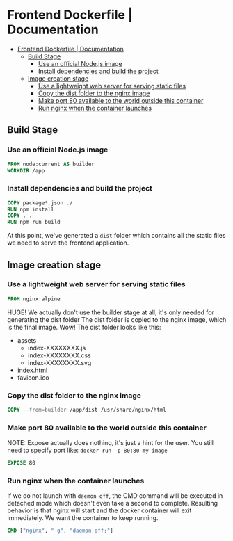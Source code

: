 # Frontend Dockerfile | Documentation

- [Frontend Dockerfile | Documentation](#frontend-dockerfile--documentation)
  - [Build Stage](#build-stage)
    - [Use an official Node.js image](#use-an-official-nodejs-image)
    - [Install dependencies and build the project](#install-dependencies-and-build-the-project)
  - [Image creation stage](#image-creation-stage)
    - [Use a lightweight web server for serving static files](#use-a-lightweight-web-server-for-serving-static-files)
    - [Copy the dist folder to the nginx image](#copy-the-dist-folder-to-the-nginx-image)
    - [Make port 80 available to the world outside this container](#make-port-80-available-to-the-world-outside-this-container)
    - [Run nginx when the container launches](#run-nginx-when-the-container-launches)

## Build Stage

### Use an official Node.js image

```dockerfile
FROM node:current AS builder
WORKDIR /app
```

### Install dependencies and build the project

```dockerfile
COPY package*.json ./
RUN npm install
COPY . .
RUN npm run build
```

At this point, we've generated a `dist` folder which contains all the
static files we need to serve the frontend application.

## Image creation stage

### Use a lightweight web server for serving static files

```dockerfile
FROM nginx:alpine
```

HUGE! We actually don't use the builder stage at all, it's only needed for generating the dist folder The dist folder is copied to the nginx image, which is the final image. Wow! The dist folder looks like this:

- assets
  - index-XXXXXXXX.js
  - index-XXXXXXXX.css
  - index-XXXXXXXX.svg
- index.html
- favicon.ico

### Copy the dist folder to the nginx image

```dockerfile
COPY --from=builder /app/dist /usr/share/nginx/html
```

### Make port 80 available to the world outside this container

NOTE: Expose actually does nothing, it's just a hint for the user.
You still need to specify port like: `docker run -p 80:80 my-image`

```dockerfile
EXPOSE 80
```

### Run nginx when the container launches

If we do not launch with `daemon off`, the CMD command will be executed in detached mode which doesn't even take a second to complete. Resulting behavior is that nginx will start and the docker container will exit immediately. We want the container to keep running.

```dockerfile
CMD ["nginx", "-g", "daemon off;"]
```

